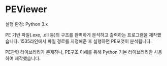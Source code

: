 # PEViewer

실행 환경: Python 3.x

PE 기반 파일(.exe, .dll 등)의 구조를 완벽하게 분석하고 출력하는 프로그램을 제작했습니다.
1535라인에서 파일 경로를 지정해준 후 실행하면 PE포맷이 분석됩니다.

PE관련 라이브러리가 존재하나, PE구조 이해를 위해 Python 기본 라이브러리만 사용하여 제작했습니다.
